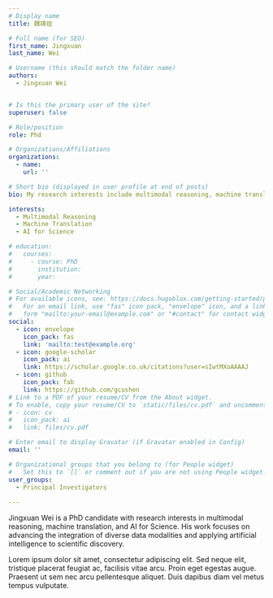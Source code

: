 ```yaml
---
# Display name
title: 魏靖烜

# Full name (for SEO)
first_name: Jingxuan
last_name: Wei

# Username (this should match the folder name)
authors:
  - Jingxuan Wei 


# Is this the primary user of the site?
superuser: false

# Role/position
role: Phd

# Organizations/Affiliations
organizations:
  - name: 
    url: ''

# Short bio (displayed in user profile at end of posts)
bio: My research interests include multimodal reasoning, machine translation, and AI for Science.

interests:
  - Multimodal Reasoning
  - Machine Translation
  - AI for Science

# education:
#   courses:
#     - course: PhD
#       institution: 
#       year: 

# Social/Academic Networking
# For available icons, see: https://docs.hugoblox.com/getting-started/page-builder/#icons
#   For an email link, use "fas" icon pack, "envelope" icon, and a link in the
#   form "mailto:your-email@example.com" or "#contact" for contact widget.
social:
  - icon: envelope
    icon_pack: fas
    link: 'mailto:test@example.org'
  - icon: google-scholar
    icon_pack: ai
    link: https://scholar.google.co.uk/citations?user=sIwtMXoAAAAJ
  - icon: github
    icon_pack: fab
    link: https://github.com/gcushen
# Link to a PDF of your resume/CV from the About widget.
# To enable, copy your resume/CV to `static/files/cv.pdf` and uncomment the lines below.
# - icon: cv
#   icon_pack: ai
#   link: files/cv.pdf

# Enter email to display Gravatar (if Gravatar enabled in Config)
email: ''

# Organizational groups that you belong to (for People widget)
#   Set this to `[]` or comment out if you are not using People widget.
user_groups:
  - Principal Investigators
  
---
```


Jingxuan Wei  is a PhD candidate with research interests in multimodal reasoning, machine translation, and AI for Science. His work focuses on advancing the integration of diverse data modalities and applying artificial intelligence to scientific discovery.

Lorem ipsum dolor sit amet, consectetur adipiscing elit. Sed neque elit, tristique placerat feugiat ac, facilisis vitae arcu. Proin eget egestas augue. Praesent ut sem nec arcu pellentesque aliquet. Duis dapibus diam vel metus tempus vulputate.
